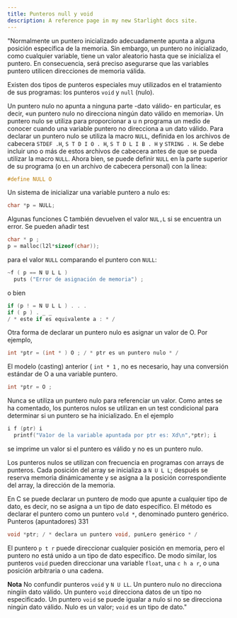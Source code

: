 ```yaml
---
title: Punteros null y void
description: A reference page in my new Starlight docs site.
---
```


"Normalmente un puntero inicializado adecuadamente apunta a alguna posición específica de la memoria. Sin embargo, un puntero no inicializado, como cualquier variable, tiene un valor aleatorio hasta que se inicializa el puntero. En consecuencia, será preciso asegurarse que las variables puntero utilicen direcciones de memoria válida.

Existen dos tipos de punteros especiales muy utilizados en el tratamiento de sus programas: los punteros `void` y `null` (nulo).

Un puntero nulo no apunta a ninguna parte -dato válido- en particular, es decir, «un puntero nulo no direcciona ningún dato válido en memoria». Un puntero nulo se utiliza para proporcionar a u n programa un medio de conocer cuando una variable puntero no direcciona a un dato válido. Para declarar un puntero nulo se utiliza la macro `NULL`, definida en los archivos de cabecera `STDEF .H`, `S T D I O . H`, `S T D L I B . H` y `STRING . H`. Se debe incluir uno o más de estos archivos de cabecera antes de que se pueda utilizar la macro `NULL`. Ahora bien, se puede definir `NULL` en la parte superior de su programa (o en un archivo de cabecera personal) con la línea:
```c
#define NULL O
```
Un sistema de inicializar una variable puntero a nulo es:
```c
char *p = NULL;
```
Algunas funciones C también devuelven el valor `NUL,L` si se encuentra un error. Se pueden añadir test
```c
char * p ;
p = malloc(l2l*sizeof(char));
```
para el valor `NULL` comparando el puntero con `NULL`:
```c
~f ( p == N U L L )
  puts ("Error de asignación de memoria") ;
```
o bien
```c
if (p ! = N U L L ) . . .
if ( p ) . _ _
/ * este if es equivalente a : * /
```
Otra forma de declarar un puntero nulo es asignar un valor de O. Por ejemplo,
```c
int *ptr = (int * ) O ; / * ptr es un puntero nulo * /
```
El modelo (casting) anterior ( `int * 1` , no es necesario, hay una conversión estándar de O a una variable puntero.
```c
int *ptr = O ;
```
Nunca se utiliza un puntero nulo para referenciar un valor. Como antes se ha comentado, los punteros nulos se utilizan en un test condicional para determinar si un puntero se ha inicializado. En el ejemplo
```c
i f (ptr) i
  printf("Va1or de la variable apuntada por ptr es: Xd\n",*ptr); i
```
se imprime un valor si el puntero es válido y no es un puntero nulo.

Los punteros nulos se utilizan con frecuencia en programas con arrays de punteros. Cada posición del array se inicializa a `N U L L`; después se reserva memoria dinámicamente y se asigna a la posición correspondiente del array, la dirección de la memoria.

En C se puede declarar un puntero de modo que apunte a cualquier tipo de dato, es decir, no se asigna a un tipo de dato específico. El método es declarar el puntero como un puntero `vold *`, denominado puntero genérico.
Punteros (apuntadores) 331
```c
void *ptr; / * declara un puntero void, punLero genérico * /
```
El puntero `p t r` puede direccionar cualquier posición en memoria, pero el puntero no está unido a un tipo de dato específico. De modo similar, los punteros `void` pueden direccionar una variable `float`, una `c h a r`, o una posición arbitraria o una cadena.

**Nota**
No confundir punteros `void` y `N U LL`. Un puntero nulo no direcciona ningiín dato válido. Un puntero `void` direcciona datos de un tipo no especificado. Un puntero `void` se puede igualar a nulo si no se direcciona ningún dato válido. Nulo es un valor; `void` es un tipo de dato."